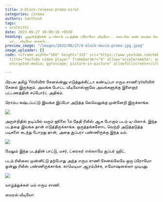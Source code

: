 ```yaml
---
title: d-block-release-promo-viral
categories: cinema
authors: Santhosh
tags:
- arulnithi
date: 2022-06-27 10:08:18 +0530
heading: அருள்நிதியின் டி-பிளாக் படத்தின் ப்ரோமோ வீடியோ.. கடைசில கண் கலங்க வெச்சுட்டாங்க
  பா.. வீடியோ வைரல்..
preview_image: "/images/2022/06/27/d-block-movie-promo-jpg.jpeg"
image_uploader: []
code: <iframe width="560" height="315" src="https://www.youtube.com/embed/Y9srFJwojGA"
  title="YouTube video player" frameborder="0" allow="accelerometer; autoplay; clipboard-write;
  encrypted-media; gyroscope; picture-in-picture" allowfullscreen></iframe>

---
```

பிரபல தமிழ் Youtube சேனல்ன்னு எடுத்துக்கிட்டா கண்டிப்பா எரும சாணி youtube சேனல் இருக்கும். அவங்க போட்ட வீடியோஸ்னாலே அவங்களுக்கு இளைஞர் பட்டணத்தின் சப்போர்ட் அதிகம்.

ரொம்ப கஷ்டப்பட்டு இவங்க இப்போ அடுத்த லெவெலுக்கு முன்னேறி இருக்காங்க.

![](/images/2022/06/27/arulnithi-d-block-3-jpg.jpeg)

அருள்நிதில் நடிப்பில் வரும் ஜூலை 1ம் தேதி ரிலீஸ் ஆக போகும் படம் டி-பிளாக். இந்த படத்தை இவங்க தான் எடுத்திருக்காங்க. ஒருத்தங்களோட  வெற்றி அடுத்தடுத்த படிகளை கடந்து போறது தான், அதை சூப்பரா பண்ணிருக்கு இந்த டீம்.

![](/images/2022/06/27/arulnithi-d-block-1-jpg.jpeg)

மேலும் இந்த படத்தின் பாட்டு, டீசர், ட்ரைலர் எல்லாமே சூப்பர் ஹிட்.

படம் ரிலீஸை முன்னிட்டு தற்போது அந்த எரும சாணி சேனல்லேயே ஒரு ப்ரோமோ ஒன்னு ரிலீஸ் பண்ணிருக்காங்க. காமெடியா ஆரம்பிச்சு, எமோஷனல்லா முடியுது.

![](/images/2022/06/27/arulnithi-d-block-2-jpg.jpeg)

வாழ்த்துக்கள் டீம் எரும சாணி.

வைரல் வீடியோ:

